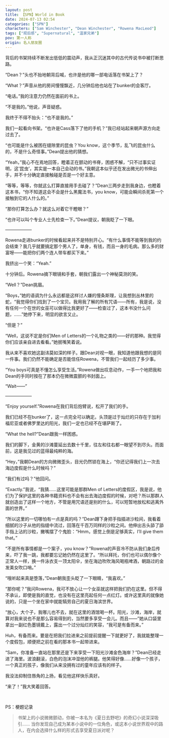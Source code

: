 ```yaml
---
layout: post
title: 【SPN】World in Book
date: 2024-07-13 02:54
categories: ["SPN"]
characters: ["Sam Winchester", "Dean Winchester", "Rowena MacLeod"]
tags: ["观后感", "Supernatural", "温家兄弟"]
pov: 第一人称
origin: 名人朋友圈
---
```


背后的书架持续不断发出低低的震动声，我从正沉迷其中的古代传说书中被打断思路。

“Dean？”头也不抬地朝背后喊，也许是他的哪一部电话落在书架上了？

“What？”声音从他的房间慢慢飘近，几分钟后他也站在了bunker的会客厅。

“电话。”我的注意力仍然在面前的书上。

“不是我的。”他说，声音疑惑。

我终于不得不抬头：“也不是我的。”

我们一起看向书架。“也许是Cass落下了他的手机？”我已经站起来朝声源方向走过去了。

“也可能是什么被困在缝隙里的昆虫？You know，这个季节，乱飞的昆虫什么的，不是什么奇怪事。”Dean提出他的猜想。

“Yeah，”我心不在焉地回答，瞪着正在颤动的书脊，困惑不解，“只不过事实证明，这‘昆虫’，其实是一本自己会动的书。”我朝这本似乎还在发出微光的书伸出手，并不十分确定直接触碰是否是一个好主意。

“等等，等等，你就这么打算直接用手去碰了？”Dean三两步走到我身边，也瞪着这本书，“你不知道这会不会是什么黑魔法书，you know，可能会瞬间杀死第一个接触到它的人什么的。”

“那你打算怎么办？就这么对着它干瞪眼？”

“也许可以叫个专业人士先检查一下。”Dean提议，朝我眨了一下眼。

——————

Rowena走进bunker的时候看起来并不是特别开心。“有什么事情不能等到我的约会结束？我几乎就要搞定那个男人了，单身，有钱，而且一身的毛病。那么多的财富呀——能把你们两个连人带车都买下来。”

我挤出一个笑：“Yeah.”

十分钟后。Rowena摘下眼镜和手套，朝我们露出一个神秘莫测的笑。

“Well？”Dean挑眉。

“Boys，”她的语调为什么永远都是这样讨人嫌的慢条斯理，让我想到丛林里的蛇，“我觉得你们找到了一个宝贝。我用我了解的所有咒语——所有，我是说，没有任何一个在世的女巫可以做得比我更好了——检查过了，这本书没什么问题，……”她停下来，明显的欲言又止。

“但是？”

“Well，这说不定是你们Men of Letters的一个礼物之类的——好的那种。我觉得你们应该亲自进去看看。”她抿嘴笑着说。

我从来不喜欢她这副讳莫如深的样子。跟Dean对视一眼，我知道他跟我想的是同一件事。我们仍然不能确定是否能信任Rowena，不管我们一起经历了多少事。

“You boys可真是不懂怎么享受生活。”Rowena做出叹息动作，一手一个地把我和Dean的手同时按在了那本仍在微微震颤的书封面上。

“Wait——”

——————

“Enjoy yourself.”Rowena在我们背后抱臂说，松开了我们的手。

我们已经不在bunker了，这一点完全可以确定。头顶是过于灿烂的只存在于加利福尼亚或者佛罗里达的阳光，我们一定也已经不在堪萨斯了。

“What the hell?”Dean跟我一样困惑。

我们的脚下，金黄的沙滩蔓延出去数十千里，往左和往右都一眼望不到尽头。而面前，这是我见过的蓝得最纯粹的海。

“Hey，”我朝Dean的方向微微歪头，目光仍然锁在海上，“你还记得我们上一次去海边度假是什么时候吗？”

“我们有过吗？”他回问。

“Exactly.”我说，“我猜……这里可能是那群Men of Letters的度假区，我是说，他们为了保护这里的各种书籍资料也不会有出去海边度假的时候，对吧？所以那群人就创造出了这样一个地方，不管是用咒语还是别的什么，可以短暂地放松和逃离外面的世界。”

“所以这里的一切哪怕有一点是真的吗？”Dean蹲下身把手指插进沙粒间，我看着细腻的沙子从他的指缝中流过，回落在千百万同样的沙粒之间。他伸出舌头舔了舔手指上沾的沙粒，撇嘴摆了个鬼脸：“Hmm，感觉上倒是足够真实，I’ll give them that。”

“不是所有事情都是一个案子，you know？”Rowena的声音冷不防从我们身后传来，吓了我一跳，我都要忘记她仍然在这里了。“所以拜托，你们也可以偶尔像个正常人一样，换一件泳衣支一顶太阳伞，坐在海边吹吹海风喝瓶啤酒，朝路过的金发美女吹口哨。”

“哦听起来真是堕落，”Dean朝我歪头眨了一下眼睛，“我喜欢。”

“那你呢？”我问Rowena，我可不放心让一个女巫就这样把我们扔在这里。但不得不承认，即使是我的直觉，也没有在这里亮起任何一点红灯。或许这里真的就像她说的，只是一个坐在家中就能犒劳自己的夏日海滨世界。

“放心，大个子，我哪儿也不去，就在这里的酒馆喝一杯。阳光，沙滩，海岸，就算对我来说也不是那么容易得到的，当然要多享受一会儿。而且——”她从口袋里拿出一副红色墨镜戴上，露出一个过分灿烂的笑容，“我可是有备而来。”

Huh，有备而来。要是在把我们拉进来之前提前提醒一下就更好了，我就能整理一个度假包，顺便把之前在看的那本书一起带进来。

“Sam，你准备一直站在那里还是下来享受一下阳光沙滩金色海岸？”Dean已经走进了海里。波浪翻滚，白色的泡沫冲湿他的裤腿。他笑得好像……好像一个孩子，一个真正的孩子，像我们从来没拥有过的童年应该有的样子。

我没法抑制住唇角的上扬，看见他这样快乐真好。

“来了！”我大笑着回答。

<br>

PS：梗题记录

> 书架上的小说微微颤动，你被一本名为《夏日去野吧》的奇幻小说深深吸引……
> 当你发现自己成为某本小说中的一位角色，或这本小说世界观中的路人，在内会选择什么样的形式去享受夏日派对呢？
